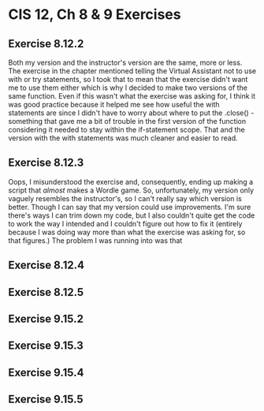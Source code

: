 # CIS 12, Ch 8 & 9 Exercises

<h2>Exercise 8.12.2</h2>

Both my version and the instructor's version are the same, more or less. The exercise in the chapter mentioned telling 
the Virtual Assistant not to use with or try statements, so I took that to mean that the exercise didn't want me to use 
them either which is why I decided to make two versions of the same function. Even if this wasn't what the exercise was 
asking for, I think it was good practice because it helped me see how useful the with statements are since I didn't 
have to worry about where to put the .close() - something that gave me a bit of trouble in the first version of the 
function considering it needed to stay within the if-statement scope. That and the version with the with statements was 
much cleaner and easier to read. 

<h2>Exercise 8.12.3</h2>

Oops, I misunderstood the exercise and, consequently, ending up making a script that <i> almost</i> makes a Wordle game. 
So, unfortunately, my version only vaguely resembles the instructor's, so I can't really say which version is better. 
Though I can say that my version could use improvements. I'm sure there's ways I can trim down my code, but I also 
couldn't quite get the code to work the way I intended and I couldn't figure out how to fix it (entirely because I was 
doing way more than what the exercise was asking for, so that figures.) The problem I was running into was that

<h2>Exercise 8.12.4</h2>

<h2>Exercise 8.12.5</h2>

<h2>Exercise 9.15.2</h2>

<h2>Exercise 9.15.3</h2>

<h2>Exercise 9.15.4</h2>

<h2>Exercise 9.15.5</h2>
